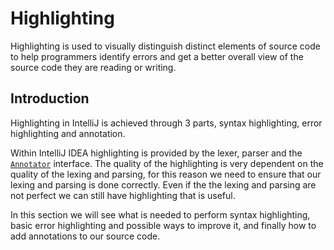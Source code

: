 # Highlighting

Highlighting is used to visually distinguish distinct elements of source code to help programmers
identify errors and get a better overall view of the source code they are reading or writing.


## Introduction

Highlighting in IntelliJ is achieved through 3 parts, syntax highlighting, error highlighting and
annotation.

Within IntelliJ IDEA highlighting is provided by the lexer, parser and the [`Annotator`](https://upsource.jetbrains.com/idea-ce/file/idea-ce-d00d8b4ae3ed33097972b8a4286b336bf4ffcfab/platform/analysis-api/src/com/intellij/lang/annotation/Annotator.java) interface.
The quality of the highlighting is very dependent on the quality of the lexing and parsing, for this
reason we need to ensure that our lexing and parsing is done correctly. Even if the the lexing and
parsing are not perfect we can still have highlighting that is useful.

In this section we will see what is needed to perform syntax highlighting, basic error highlighting
and possible ways to improve it, and finally how to add annotations to our source code.

